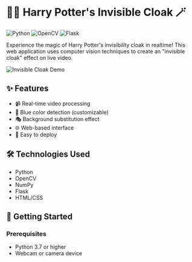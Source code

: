 # 🧙‍♂️ Harry Potter's Invisible Cloak 🪄

![Python](https://img.shields.io/badge/Python-3.7%2B-blue)
![OpenCV](https://img.shields.io/badge/OpenCV-4.5%2B-green)
![Flask](https://img.shields.io/badge/Flask-2.0%2B-red)

Experience the magic of Harry Potter's invisibility cloak in realtime! This web application uses computer vision techniques to create an "invisible cloak" effect on live video.

![Invisible Cloak Demo](demo.gif)

## ✨ Features

- 📹 Real-time video processing
- 🔵 Blue color detection (customizable)
- 🎭 Background substitution effect
- 🌐 Web-based interface
- 🚀 Easy to deploy

## 🛠️ Technologies Used

- Python
- OpenCV
- NumPy
- Flask
- HTML/CSS

## 🚀 Getting Started

### Prerequisites

- Python 3.7 or higher
- Webcam or camera device